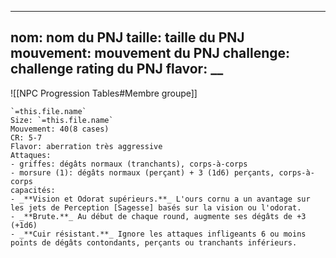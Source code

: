 
---
nom: __nom du PNJ__
taille: __taille du PNJ__
mouvement: __mouvement du PNJ__
challenge: __challenge rating du PNJ__
flavor: __
---

![[NPC Progression Tables#Membre groupe]]


```
`=this.file.name` 
Size: `=this.file.name` 
Mouvement: 40(8 cases)
CR: 5-7
Flavor: aberration très aggressive
Attaques:
- griffes: dégâts normaux (tranchants), corps-à-corps
- morsure (1): dégâts normaux (perçant) + 3 (1d6) perçants, corps-à-corps
capacités:
- _**Vision et Odorat supérieurs.**_ L'ours cornu a un avantage sur les jets de Perception [Sagesse] basés sur la vision ou l'odorat.
- _**Brute.**_ Au début de chaque round, augmente ses dégâts de +3 (+1d6)
- _**Cuir résistant.**_ Ignore les attaques infligeants 6 ou moins points de dégâts contondants, perçants ou tranchants inférieurs.
```